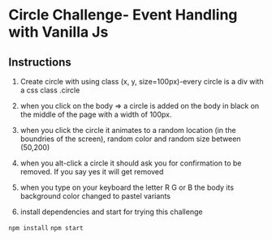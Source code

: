 # Circle Challenge- Event Handling with Vanilla Js

## Instructions

1. Create circle with using class (x, y, size=100px)-every circle is a div with a css class .circle

2. when you click on the body => a circle is added on the body in black on the middle of the page with a width of 100px.

3. when you click the circle it animates to a random location (in the boundries of the screen), random color and random size between (50,200)

4. when you alt-click a circle it should ask you for confirmation to be removed. If you say yes it will get removed

5. when you type on your keyboard the letter R G or B the body its background color changed to pastel variants

6. install dependencies and start for trying this challenge

`npm install`
`npm start`

